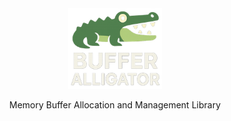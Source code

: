 <div align="center">
  <img src="buffetalligator_logo.png" alt="Buffet Alligator Logo" width="150"/>

Memory Buffer Allocation and Management Library
</div>


